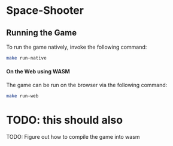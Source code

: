 # Space-Shooter

## Running the Game

To run the game natively, invoke the following command:

```bash
make run-native
```

#### On the Web using WASM

The game can be run on the browser via the following command:
```bash
make run-web
```
# TODO: this should also 

TODO: Figure out how to compile the game into wasm
